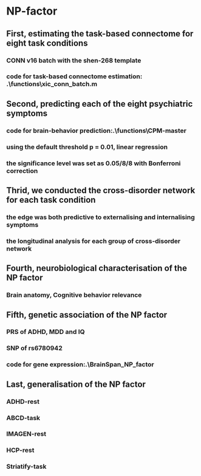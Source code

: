 # NP-factor
## First, estimating the task-based connectome for eight task conditions 
### CONN v16 batch with the shen-268 template
### code for task-based connectome estimation: .\functions\xic_conn_batch.m

## Second, predicting each of the eight psychiatric symptoms
### code for brain-behavior prediction:.\functions\CPM-master
### using the default threshold p = 0.01, linear regression 
### the significance level was set as 0.05/8/8 with Bonferroni correction

## Thrid, we conducted the cross-disorder network for each task condition 
### the edge was both predictive to externalising and internalising symptoms
### the longitudinal analysis for each group of cross-disorder network

## Fourth, neurobiological characterisation of the NP factor 
### Brain anatomy, Cognitive behavior relevance

## Fifth, genetic association of the NP factor
### PRS of ADHD, MDD and IQ
### SNP of rs6780942
### code for gene expression:.\BrainSpan_NP_factor

## Last, generalisation of the NP factor
### ADHD-rest
### ABCD-task
### IMAGEN-rest
### HCP-rest
### Striatify-task
